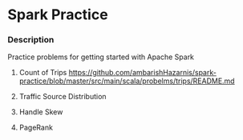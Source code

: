 # Spark Practice

### Description
Practice problems for getting started with Apache Spark



1. Count of Trips
https://github.com/ambarishHazarnis/spark-practice/blob/master/src/main/scala/probelms/trips/README.md

2. Traffic Source Distribution

3. Handle Skew

4. PageRank